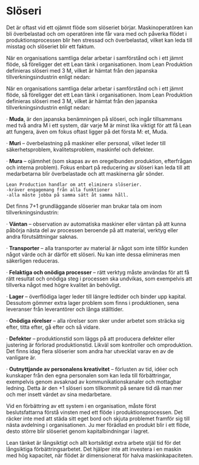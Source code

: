 # Slöseri

Det är oftast vid ett ojämnt flöde som slöseriet börjar. Maskinoperatören kan bli överbelastad och om operatören inte får vara med och påverka flödet i produktionsprocessen blir hen stressad och överbelastad, vilket kan leda till misstag och slöseriet blir ett faktum.

När en organisations samtliga delar arbetar i samförstånd och i ett jämnt flöde, så föreligger det ett Lean tänk i organisationen. Inom Lean Produktion definieras slöseri med 3 M, vilket är hämtat från den japanska tillverkningsindustrin enligt nedan:

När en organisations samtliga delar arbetar i samförstånd och i ett jämnt flöde, så föreligger det ett Lean tänk i organisationen. Inom Lean Produktion definieras slöseri med 3 M, vilket är hämtat från den japanska tillverkningsindustrin enligt nedan:

· **Muda**, är den japanska benämningen på slöseri, och ingår tillsammans med två andra M i ett system, där varje M är minst lika viktigt för att få Lean att fungera, även om fokus oftast ligger på det första M: et, Muda.

· **Muri**  – överbelastning på maskiner eller personal, vilket leder till säkerhetsproblem, kvalitetsproblem, maskinfel och defekter.

· **Mura** – ojämnhet (som skapas av en oregelbunden produktion, efterfrågan och interna problem). Fokus enbart på reducering av slöseri kan leda till att medarbetarna blir överbelastade och att maskinerna går sönder.

	Lean Production handlar om att eliminera slöserier.
	-kräver engagemang från alla funktioner
	-alla måste jobba på samma sätt åt samma håll.

Det finns 7+1 grundläggande slöserier man brukar tala om inom tillverkningsindustrin:

· **Väntan** – observation av automatiska maskiner eller väntan på att kunna påbörja nästa del av processen beroende på att material, verktyg eller andra förutsättningar saknas.

· **Transporter** – alla transporter av material är något som inte tillför kunden något värde och är därför ett slöseri. Nu kan inte dessa elimineras men säkerligen reduceras.

· **Felaktiga och onödiga processer** – rätt verktyg måste användas för att få rätt resultat och onödiga steg i processen ska undvikas, som exempelvis att tillverka något med högre kvalitet än behövligt.

· **Lager** – överflödiga lager leder till längre ledtider och binder upp kapital. Dessutom gömmer extra lager problem som finns i produktionen, sena leveranser från leverantörer och långa ställtider.

· **Onödiga rörelser** – alla rörelser som sker under arbetet som sträcka sig efter, titta efter, gå efter och så vidare.

· **Defekter** – produktionstid som läggs på att producera defekter eller justering är förlorad produktionstid. Likväl som kontroller och omproduktion. Det finns idag flera slöserier som andra har utvecklat varav en av de vanligare är.

· **Outnyttjande av personalens kreativitet** – förlusten av tid, idéer och kunskaper från den egna personalen som kan leda till förbättringar, exempelvis genom avsaknad av kommunikationskanaler och mottagbar ledning. Detta är den +1 slöseri som tillkommit på senare tid då man mer och mer insett värdet av sina medarbetare.

Vid en förbättring av ett system i en organisation, måste först beslutsfattarna förstå vinsten med ett flöde i produktionsprocessen. Det räcker inte med att städa sitt eget bord och skjuta problemet framför sig till nästa avdelning i organisationen. Ju mer förädlad en produkt blir i ett flöde, desto större blir slöseriet genom kapitalbindningar i lagret.

Lean tänket är långsiktigt och allt kortsiktigt extra arbete stjäl tid för det långsiktiga förbättringsarbetet. Det hjälper inte att investera i en maskin med hög kapacitet, när flödet är dimensionerat för halva maskinkapaciteten.
